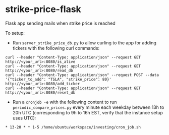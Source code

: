 # strike-price-flask
Flask app sending mails when strike price is reached

To setup:
- Run `server_strike_price_db.py` to allow curling to the app for adding tickers with the following curl commands:
```
curl --header "Content-Type: application/json" --request GET http://<your_url>:8080/is_alive
curl --header "Content-Type: application/json" --request GET http://<your_url>:8080/read_db
curl --header "Content-Type: application/json" --request POST --data '{"ticker_to_add": "TSLA", "strike_price": 80}' http://<your_url>:8080/add_ticker
curl --header "Content-Type: application/json" --request GET http://<your_url>:8080/reset_db
```
- Run a `cronjob -e` with the following content to run `periodic_compare_prices.py` every minute each weekday between 13h to 20h UTC (corresponding to 9h to 16h EST, verify that the instance setup uses UTC):
```
* 13-20 * * 1-5 /home/ubuntu/workspace/investing/cron_job.sh
```
